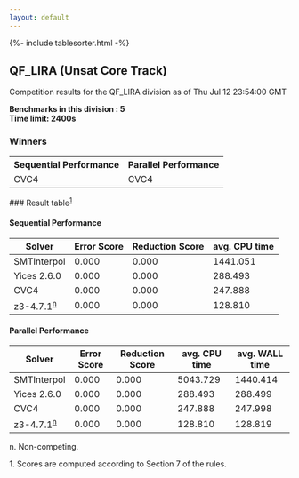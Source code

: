 ```yaml
---
layout: default
---
```

{%- include tablesorter.html -%}

##  QF_LIRA (Unsat Core Track)

Competition results for the QF_LIRA division as of Thu Jul 12 23:54:00 GMT

**Benchmarks in this division : 5  
Time limit: 2400s** 

### Winners
<table>
<tr>
<th class="center">Sequential Performance</th>
<th class="center">Parallel Performance</th>
</tr><tr class="center"><td>CVC4</td><td>CVC4</td></tr></table>
### Result table<sup><a href="#fn1">1</a></sup>

#### Sequential Performance

<table id="sequential" class="result sorted">
<thead><tr class="center">
  <th>Solver</th>
  <th>Error Score</th>
  <th>Reduction Score</th>
  <th>avg. CPU time</th>
</tr></thead><tr>
<td>SMTInterpol</td>
<td>0.000</td><td>0.000</td><td>1441.051</td><tr>
<td>Yices 2.6.0</td>
<td>0.000</td><td>0.000</td><td>288.493</td><tr>
<td>CVC4</td>
<td>0.000</td><td>0.000</td><td>247.888</td><tr>
<td>z3-4.7.1<SUP><a href="#fn">n</a></SUP></td>
<td>0.000</td><td>0.000</td><td>128.810</td></tr></table>

#### Parallel Performance

<table id="parallel" class="result sorted">
<thead><tr class="center">
  <th>Solver</th>
  <th>Error Score</th>
  <th>Reduction Score</th>
  <th>avg. CPU time</th>
  <th>avg. WALL time</th>
</tr></thead><tr>
<td>SMTInterpol</td>
<td>0.000</td><td>0.000</td><td>5043.729</td><td>1440.414</td></tr><tr>
<td>Yices 2.6.0</td>
<td>0.000</td><td>0.000</td><td>288.493</td><td>288.499</td></tr><tr>
<td>CVC4</td>
<td>0.000</td><td>0.000</td><td>247.888</td><td>247.998</td></tr><tr>
<td>z3-4.7.1<SUP><a href="#fn">n</a></SUP></td>
<td>0.000</td><td>0.000</td><td>128.810</td><td>128.819</td></tr></table>
 <span id="fn"> n. Non-competing. </span>

 <span id="fn1"> 1. Scores are computed according to Section 7 of the rules. </span>


